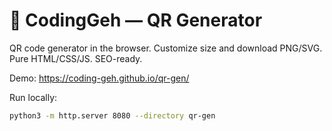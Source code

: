 # 🧩 CodingGeh — QR Generator

QR code generator in the browser. Customize size and download PNG/SVG. Pure HTML/CSS/JS. SEO-ready.

Demo: https://coding-geh.github.io/qr-gen/

Run locally:
```bash
python3 -m http.server 8080 --directory qr-gen
```


